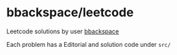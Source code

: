# bbackspace/leetcode
Leetcode solutions by user [bbackspace](https://leetcode.com/bbackspace/)

Each problem has a Editorial and solution code under `src/`
